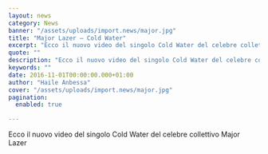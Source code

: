 ```yaml
---
layout: news
category: News
banner: "/assets/uploads/import.news/major.jpg"
title: "Major Lazer – Cold Water"
excerpt: "Ecco il nuovo video del singolo Cold Water del celebre collettivo Major Lazer"
quote: ""
description: "Ecco il nuovo video del singolo Cold Water del celebre collettivo Major Lazer"
keywords: ""
date: 2016-11-01T00:00:00.000+01:00
author: "Haile Anbessa"
cover: "/assets/uploads/import.news/major.jpg"
pagination:
  enabled: true

---
```


  
Ecco il nuovo video del singolo Cold Water del celebre collettivo Major Lazer